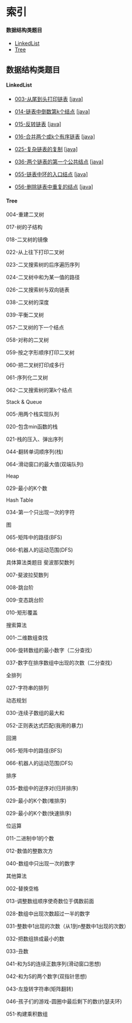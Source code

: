 # 索引

#### 数据结构类题目

- [LinkedList](#LinkedList)
- [Tree](#Tree)

## 数据结构类题目

#### LinkedList

- [003-从尾到头打印链表]() [[java]](offer03.java)

- [014-链表中倒数第k个结点]() [[java]](offer14.java)

- [015-反转链表]() [[java]](offer15.java)

- [016-合并两个或k个有序链表]() [[java]](offer16.java)

- [025-复杂链表的复制]() [[java]](offer25.java)

- [036-两个链表的第一个公共结点]() [[java]](offer36.java)

- [055-链表中环的入口结点]() [[java]](offer55.java)

- [056-删除链表中重复的结点]() [[java]](offer56.java)

#### Tree

004-重建二叉树

017-树的子结构

018-二叉树的镜像

022-从上往下打印二叉树

023-二叉搜索树的后序遍历序列

024-二叉树中和为某一值的路径

026-二叉搜索树与双向链表

038-二叉树的深度

039-平衡二叉树

057-二叉树的下一个结点

058-对称的二叉树

059-按之字形顺序打印二叉树

060-把二叉树打印成多行

061-序列化二叉树

062-二叉搜索树的第k个结点



Stack & Queue

005-用两个栈实现队列

020-包含min函数的栈

021-栈的压入、弹出序列

044-翻转单词顺序列(栈)

064-滑动窗口的最大值(双端队列)



Heap

029-最小的K个数



Hash Table

034-第一个只出现一次的字符



图

065-矩阵中的路径(BFS)

066-机器人的运动范围(DFS)

具体算法类题目
斐波那契数列

007-斐波拉契数列

008-跳台阶

009-变态跳台阶

010-矩形覆盖



搜索算法

001-二维数组查找

006-旋转数组的最小数字（二分查找）

037-数字在排序数组中出现的次数（二分查找）



全排列

027-字符串的排列



动态规划

030-连续子数组的最大和

052-正则表达式匹配(我用的暴力)



回溯

065-矩阵中的路径(BFS)

066-机器人的运动范围(DFS)



排序

035-数组中的逆序对(归并排序)

029-最小的K个数(堆排序)

029-最小的K个数(快速排序)



位运算

011-二进制中1的个数

012-数值的整数次方

040-数组中只出现一次的数字



其他算法

002-替换空格

013-调整数组顺序使奇数位于偶数前面

028-数组中出现次数超过一半的数字

031-整数中1出现的次数（从1到n整数中1出现的次数）

032-把数组排成最小的数

033-丑数

041-和为S的连续正数序列(滑动窗口思想)

042-和为S的两个数字(双指针思想)

043-左旋转字符串(矩阵翻转)

046-孩子们的游戏-圆圈中最后剩下的数(约瑟夫环)

051-构建乘积数组